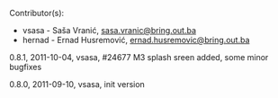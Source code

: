 Contributor(s):
 - vsasa - Saša Vranić, sasa.vranic@bring.out.ba
 - hernad - Ernad Husremović, ernad.husremovic@bring.out.ba

0.8.1, 2011-10-04, vsasa, #24677 M3 splash sreen added, some minor bugfixes

0.8.0, 2011-09-10, vsasa, init version 
